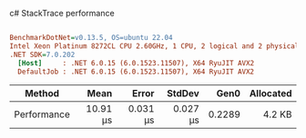c# StackTrace performance
``` ini

BenchmarkDotNet=v0.13.5, OS=ubuntu 22.04
Intel Xeon Platinum 8272CL CPU 2.60GHz, 1 CPU, 2 logical and 2 physical cores
.NET SDK=7.0.202
  [Host]     : .NET 6.0.15 (6.0.1523.11507), X64 RyuJIT AVX2
  DefaultJob : .NET 6.0.15 (6.0.1523.11507), X64 RyuJIT AVX2


```
|      Method |     Mean |    Error |   StdDev |   Gen0 | Allocated |
|------------ |---------:|---------:|---------:|-------:|----------:|
| Performance | 10.91 μs | 0.031 μs | 0.027 μs | 0.2289 |    4.2 KB |
